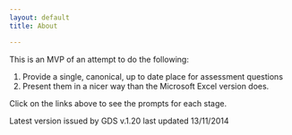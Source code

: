 ```yaml
---
layout: default
title: About

---
```


This is an MVP of an attempt to do the following:

1. Provide a single, canonical, up to date place for assessment questions
2. Present them in a nicer way than the Microsoft Excel version does.

Click on the links above to see the prompts for each stage.

Latest version issued by GDS v.1.20 last updated 13/11/2014 
